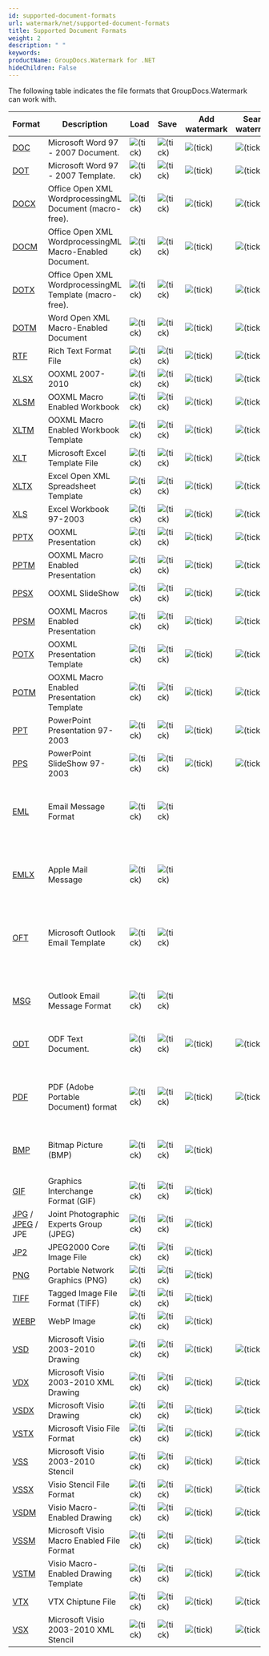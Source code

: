 ```yaml
---
id: supported-document-formats
url: watermark/net/supported-document-formats
title: Supported Document Formats
weight: 2
description: " "
keywords: 
productName: GroupDocs.Watermark for .NET
hideChildren: False
---
```

The following table indicates the file formats that GroupDocs.Watermark can work with.

| Format | Description | Load | Save | Add watermark | Search watermark | Remove watermark | Remarks |
| --- | --- | --- | --- | --- | --- | --- | --- |
| [DOC](https://wiki.fileformat.com/word-processing/doc) | Microsoft Word 97 - 2007 Document. | ![(tick)](watermark/net/images/check.png) | ![(tick)](watermark/net/images/check.png) | ![(tick)](watermark/net/images/check.png) | ![(tick)](watermark/net/images/check.png) | ![(tick)](watermark/net/images/check.png) |   |
| [DOT](https://wiki.fileformat.com/word-processing/dot/) | Microsoft Word 97 - 2007 Template. | ![(tick)](watermark/net/images/check.png) | ![(tick)](watermark/net/images/check.png) | ![(tick)](watermark/net/images/check.png) | ![(tick)](watermark/net/images/check.png) | ![(tick)](watermark/net/images/check.png) |   |
| [DOCX](https://wiki.fileformat.com/word-processing/docx/) | Office Open XML WordprocessingML Document (macro-free). | ![(tick)](watermark/net/images/check.png) | ![(tick)](watermark/net/images/check.png) | ![(tick)](watermark/net/images/check.png) | ![(tick)](watermark/net/images/check.png) | ![(tick)](watermark/net/images/check.png) |   |
| [DOCM](https://wiki.fileformat.com/word-processing/docm/) | Office Open XML WordprocessingML Macro-Enabled Document. | ![(tick)](watermark/net/images/check.png) | ![(tick)](watermark/net/images/check.png) | ![(tick)](watermark/net/images/check.png) | ![(tick)](watermark/net/images/check.png) | ![(tick)](watermark/net/images/check.png) |   |
| [DOTX](https://wiki.fileformat.com/word-processing/dotx/) | Office Open XML WordprocessingML Template (macro-free). | ![(tick)](watermark/net/images/check.png) | ![(tick)](watermark/net/images/check.png) | ![(tick)](watermark/net/images/check.png) | ![(tick)](watermark/net/images/check.png) | ![(tick)](watermark/net/images/check.png) |   |
| [DOTM](https://wiki.fileformat.com/word-processing/dotm/) | Word Open XML Macro-Enabled Document  | ![(tick)](watermark/net/images/check.png) | ![(tick)](watermark/net/images/check.png) | ![(tick)](watermark/net/images/check.png) | ![(tick)](watermark/net/images/check.png) | ![(tick)](watermark/net/images/check.png) |   |
| [RTF](https://wiki.fileformat.com/word-processing/rtf/) | Rich Text Format File | ![(tick)](watermark/net/images/check.png) | ![(tick)](watermark/net/images/check.png) | ![(tick)](watermark/net/images/check.png) | ![(tick)](watermark/net/images/check.png) | ![(tick)](watermark/net/images/check.png) |   |
| [XLSX](https://wiki.fileformat.com/spreadsheet/xlsx/) | OOXML 2007-2010 | ![(tick)](watermark/net/images/check.png) | ![(tick)](watermark/net/images/check.png) | ![(tick)](watermark/net/images/check.png) | ![(tick)](watermark/net/images/check.png) | ![(tick)](watermark/net/images/check.png) |   |
| [XLSM](https://wiki.fileformat.com/spreadsheet/xlsm/) | OOXML Macro Enabled Workbook | ![(tick)](watermark/net/images/check.png) | ![(tick)](watermark/net/images/check.png) | ![(tick)](watermark/net/images/check.png) | ![(tick)](watermark/net/images/check.png) | ![(tick)](watermark/net/images/check.png) |   |
| [XLTM](https://wiki.fileformat.com/spreadsheet/xltm/) | OOXML Macro Enabled Workbook Template | ![(tick)](watermark/net/images/check.png) | ![(tick)](watermark/net/images/check.png) | ![(tick)](watermark/net/images/check.png) | ![(tick)](watermark/net/images/check.png) | ![(tick)](watermark/net/images/check.png) |   |
| [XLT](https://wiki.fileformat.com/spreadsheet/xlt/) | Microsoft Excel Template File | ![(tick)](watermark/net/images/check.png) | ![(tick)](watermark/net/images/check.png) | ![(tick)](watermark/net/images/check.png) | ![(tick)](watermark/net/images/check.png) | ![(tick)](watermark/net/images/check.png) |   |
| [XLTX](https://wiki.fileformat.com/spreadsheet/xltx/) | Excel Open XML Spreadsheet Template | ![(tick)](watermark/net/images/check.png) | ![(tick)](watermark/net/images/check.png) | ![(tick)](watermark/net/images/check.png) | ![(tick)](watermark/net/images/check.png) | ![(tick)](watermark/net/images/check.png) |   |
| [XLS](https://wiki.fileformat.com/spreadsheet/xls/) | Excel Workbook 97-2003 | ![(tick)](watermark/net/images/check.png) | ![(tick)](watermark/net/images/check.png) | ![(tick)](watermark/net/images/check.png) | ![(tick)](watermark/net/images/check.png) | ![(tick)](watermark/net/images/check.png) |   |
| [PPTX](https://wiki.fileformat.com/presentation/pptx/) | OOXML Presentation | ![(tick)](watermark/net/images/check.png) | ![(tick)](watermark/net/images/check.png) | ![(tick)](watermark/net/images/check.png) | ![(tick)](watermark/net/images/check.png) | ![(tick)](watermark/net/images/check.png) |   |
| [PPTM](https://wiki.fileformat.com/presentation/pptm/) | OOXML Macro Enabled Presentation | ![(tick)](watermark/net/images/check.png) | ![(tick)](watermark/net/images/check.png) | ![(tick)](watermark/net/images/check.png) | ![(tick)](watermark/net/images/check.png) | ![(tick)](watermark/net/images/check.png) |   |
| [PPSX](https://wiki.fileformat.com/presentation/ppsx/) | OOXML SlideShow | ![(tick)](watermark/net/images/check.png) | ![(tick)](watermark/net/images/check.png) | ![(tick)](watermark/net/images/check.png) | ![(tick)](watermark/net/images/check.png) | ![(tick)](watermark/net/images/check.png) |   |
| [PPSM](https://wiki.fileformat.com/presentation/ppsm/) | OOXML Macros Enabled Presentation | ![(tick)](watermark/net/images/check.png) | ![(tick)](watermark/net/images/check.png) | ![(tick)](watermark/net/images/check.png) | ![(tick)](watermark/net/images/check.png) | ![(tick)](watermark/net/images/check.png) |   |
| [POTX](https://wiki.fileformat.com/presentation/potx/) | OOXML Presentation Template | ![(tick)](watermark/net/images/check.png) | ![(tick)](watermark/net/images/check.png) | ![(tick)](watermark/net/images/check.png) | ![(tick)](watermark/net/images/check.png) | ![(tick)](watermark/net/images/check.png) |   |
| [POTM](https://wiki.fileformat.com/presentation/potm/) | OOXML Macro Enabled Presentation Template | ![(tick)](watermark/net/images/check.png) | ![(tick)](watermark/net/images/check.png) | ![(tick)](watermark/net/images/check.png) | ![(tick)](watermark/net/images/check.png) | ![(tick)](watermark/net/images/check.png) |   |
| [PPT](https://wiki.fileformat.com/presentation/ppt/) | PowerPoint Presentation 97-2003 | ![(tick)](watermark/net/images/check.png) | ![(tick)](watermark/net/images/check.png) | ![(tick)](watermark/net/images/check.png) | ![(tick)](watermark/net/images/check.png) | ![(tick)](watermark/net/images/check.png) |   |
| [PPS](https://wiki.fileformat.com/presentation/pps/) | PowerPoint SlideShow 97-2003 | ![(tick)](watermark/net/images/check.png) | ![(tick)](watermark/net/images/check.png) | ![(tick)](watermark/net/images/check.png) | ![(tick)](watermark/net/images/check.png) | ![(tick)](watermark/net/images/check.png) |   |
| [EML](https://wiki.fileformat.com/email/eml/) | Email Message Format | ![(tick)](watermark/net/images/check.png) | ![(tick)](watermark/net/images/check.png) |   |   |   | Watermark management is available for attached documents and images. |
| [EMLX](https://wiki.fileformat.com/email/emlx/) | Apple Mail Message | ![(tick)](watermark/net/images/check.png) | ![(tick)](watermark/net/images/check.png) |   |   |   | Watermark management is available for attached documents and images. |
| [OFT](https://wiki.fileformat.com/email/oft/) | Microsoft Outlook Email Template | ![(tick)](watermark/net/images/check.png) | ![(tick)](watermark/net/images/check.png) |   |   |   | Watermark management is available for attached documents and images. |
| [MSG](https://wiki.fileformat.com/email/msg/) | Outlook Email Message Format | ![(tick)](watermark/net/images/check.png) | ![(tick)](watermark/net/images/check.png) |   |   |   | Watermark management is available for attached documents and images. |
| [ODT](https://wiki.fileformat.com/word-processing/odt/) | ODF Text Document. | ![(tick)](watermark/net/images/check.png) | ![(tick)](watermark/net/images/check.png) | ![(tick)](watermark/net/images/check.png) | ![(tick)](watermark/net/images/check.png) | ![(tick)](watermark/net/images/check.png) |   |
| [PDF](https://wiki.fileformat.com/view/pdf/) | PDF (Adobe Portable Document) format | ![(tick)](watermark/net/images/check.png) | ![(tick)](watermark/net/images/check.png) | ![(tick)](watermark/net/images/check.png) | ![(tick)](watermark/net/images/check.png) | ![(tick)](watermark/net/images/check.png) | Watermark searching and removing is not available for rasterized pages. |
| [BMP](https://wiki.fileformat.com/image/bmp/) | Bitmap Picture (BMP) | ![(tick)](watermark/net/images/check.png) | ![(tick)](watermark/net/images/check.png) | ![(tick)](watermark/net/images/check.png) | 
 |   |   |
| [GIF](https://wiki.fileformat.com/image/gif/) | Graphics Interchange Format (GIF) | ![(tick)](watermark/net/images/check.png) | ![(tick)](watermark/net/images/check.png) | ![(tick)](watermark/net/images/check.png) |   |   |   |
| [JPG](https://wiki.fileformat.com/image/jpeg) / [JPEG](https://wiki.fileformat.com/image/jpeg) / JPE   | Joint Photographic Experts Group (JPEG) | ![(tick)](watermark/net/images/check.png) | ![(tick)](watermark/net/images/check.png) | ![(tick)](watermark/net/images/check.png) |   |   |   |
| [JP2](https://wiki.fileformat.com/image/jp2/) | JPEG2000 Core Image File | ![(tick)](watermark/net/images/check.png) | ![(tick)](watermark/net/images/check.png) | ![(tick)](watermark/net/images/check.png) |   |   |   |
| [PNG](https://wiki.fileformat.com/image/png/) | Portable Network Graphics (PNG) | ![(tick)](watermark/net/images/check.png) | ![(tick)](watermark/net/images/check.png) | ![(tick)](watermark/net/images/check.png) |   |   |   |
| [TIFF](https://wiki.fileformat.com/image/tiff/) | Tagged Image File Format (TIFF) | ![(tick)](watermark/net/images/check.png) | ![(tick)](watermark/net/images/check.png) | ![(tick)](watermark/net/images/check.png) |   |   |   |
| [WEBP](https://wiki.fileformat.com/image/webp/) | WebP Image | ![(tick)](watermark/net/images/check.png) | ![(tick)](watermark/net/images/check.png) | ![(tick)](watermark/net/images/check.png) |   |   |   |
| [VSD](https://wiki.fileformat.com/image/vsd/) | Microsoft Visio 2003-2010 Drawing | ![(tick)](watermark/net/images/check.png) | ![(tick)](watermark/net/images/check.png) | ![(tick)](watermark/net/images/check.png) | ![(tick)](watermark/net/images/check.png) | ![(tick)](watermark/net/images/check.png) |   |
| [VDX](https://wiki.fileformat.com/image/vdx/) | Microsoft Visio 2003-2010 XML Drawing | ![(tick)](watermark/net/images/check.png) | ![(tick)](watermark/net/images/check.png) | ![(tick)](watermark/net/images/check.png) | ![(tick)](watermark/net/images/check.png) | ![(tick)](watermark/net/images/check.png) |   |
| [VSDX](https://wiki.fileformat.com/image/vsdx/) | Microsoft Visio Drawing | ![(tick)](watermark/net/images/check.png) | ![(tick)](watermark/net/images/check.png) | ![(tick)](watermark/net/images/check.png) | ![(tick)](watermark/net/images/check.png) | ![(tick)](watermark/net/images/check.png) |   |
| [VSTX](https://wiki.fileformat.com/image/vstx/) | Microsoft Visio File Format | ![(tick)](watermark/net/images/check.png) | ![(tick)](watermark/net/images/check.png) | ![(tick)](watermark/net/images/check.png) | ![(tick)](watermark/net/images/check.png) | ![(tick)](watermark/net/images/check.png) |   |
| [VSS](https://wiki.fileformat.com/image/vss/) | Microsoft Visio 2003-2010 Stencil | ![(tick)](watermark/net/images/check.png) | ![(tick)](watermark/net/images/check.png) | ![(tick)](watermark/net/images/check.png) | ![(tick)](watermark/net/images/check.png) | ![(tick)](watermark/net/images/check.png) |   |
| [VSSX](https://wiki.fileformat.com/image/vssx/) | Visio Stencil File Format | ![(tick)](watermark/net/images/check.png) | ![(tick)](watermark/net/images/check.png) | ![(tick)](watermark/net/images/check.png) | ![(tick)](watermark/net/images/check.png) | ![(tick)](watermark/net/images/check.png) |   |
| [VSDM](https://wiki.fileformat.com/image/vsdm/) | Visio Macro-Enabled Drawing | ![(tick)](watermark/net/images/check.png) | ![(tick)](watermark/net/images/check.png) | ![(tick)](watermark/net/images/check.png) | ![(tick)](watermark/net/images/check.png) | ![(tick)](watermark/net/images/check.png) |   |
| [VSSM](https://wiki.fileformat.com/image/vssm/) | Microsoft Visio Macro Enabled File Format | ![(tick)](watermark/net/images/check.png) | ![(tick)](watermark/net/images/check.png) | ![(tick)](watermark/net/images/check.png) | ![(tick)](watermark/net/images/check.png) | ![(tick)](watermark/net/images/check.png) |   |
| [VSTM](https://wiki.fileformat.com/image/vstm/) | Visio Macro-Enabled Drawing Template | ![(tick)](watermark/net/images/check.png) | ![(tick)](watermark/net/images/check.png) | ![(tick)](watermark/net/images/check.png) | ![(tick)](watermark/net/images/check.png) | ![(tick)](watermark/net/images/check.png) |   |
| [VTX](https://wiki.fileformat.com/image/vtx/) | VTX Chiptune File | ![(tick)](watermark/net/images/check.png) | ![(tick)](watermark/net/images/check.png) | ![(tick)](watermark/net/images/check.png) | ![(tick)](watermark/net/images/check.png) | ![(tick)](watermark/net/images/check.png) |   |
| [VSX](https://wiki.fileformat.com/image/vsx/) | Microsoft Visio 2003-2010 XML Stencil | ![(tick)](watermark/net/images/check.png) | ![(tick)](watermark/net/images/check.png) | ![(tick)](watermark/net/images/check.png) | ![(tick)](watermark/net/images/check.png) | ![(tick)](watermark/net/images/check.png) |   |
